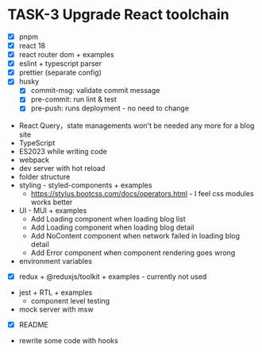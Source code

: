# TASK-3 Upgrade React toolchain 

* [x] pnpm
* [x] react 18
* [x] react router dom + examples
* [x] eslint + typescript parser
* [x] prettier (separate config)
* [x] husky
  * [x] commit-msg: validate commit message
  * [x] pre-commit: run lint & test
  * [x] pre-push: runs deployment - no need to change  
* React Query，state managements won't be needed any more for a blog site
* TypeScript
* ES2023 while writing code
* webpack
* dev server with hot reload
* folder structure
* styling - styled-components + examples
  * https://stylus.bootcss.com/docs/operators.html - I feel css modules works better
* UI - MUI + examples
  * Add Loading component when loading blog list
  * Add Loading component when loading blog detail
  * Add NoContent component when network failed in loading blog detail
  * Add Error component when component rendering goes wrong
* environment variables
* [x] redux + @reduxjs/toolkit + examples - currently not used
* jest + RTL + examples
  * component level testing
* mock server with msw
* [x] README
* rewrite some code with hooks
